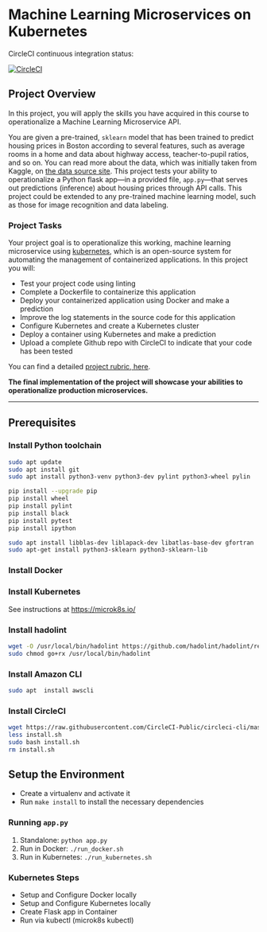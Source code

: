 # Machine Learning Microservices on Kubernetes

CircleCI continuous integration status: 

[![CircleCI](https://circleci.com/gh/cazacov/ml-microservices-k8s.svg?style=svg)](https://circleci.com/gh/cazacov/ml-microservices-k8s)


## Project Overview

In this project, you will apply the skills you have acquired in this course to operationalize a Machine Learning Microservice API. 

You are given a pre-trained, `sklearn` model that has been trained to predict housing prices in Boston according to several features, such as average rooms in a home and data about highway access, teacher-to-pupil ratios, and so on. You can read more about the data, which was initially taken from Kaggle, on [the data source site](https://www.kaggle.com/c/boston-housing). This project tests your ability to operationalize a Python flask app—in a provided file, `app.py`—that serves out predictions (inference) about housing prices through API calls. This project could be extended to any pre-trained machine learning model, such as those for image recognition and data labeling.

### Project Tasks

Your project goal is to operationalize this working, machine learning microservice using [kubernetes](https://kubernetes.io/), which is an open-source system for automating the management of containerized applications. In this project you will:
* Test your project code using linting
* Complete a Dockerfile to containerize this application
* Deploy your containerized application using Docker and make a prediction
* Improve the log statements in the source code for this application
* Configure Kubernetes and create a Kubernetes cluster
* Deploy a container using Kubernetes and make a prediction
* Upload a complete Github repo with CircleCI to indicate that your code has been tested

You can find a detailed [project rubric, here](https://review.udacity.com/#!/rubrics/2576/view).

**The final implementation of the project will showcase your abilities to operationalize production microservices.**

---

## Prerequisites

### Install Python toolchain

```bash
sudo apt update
sudo apt install git
sudo apt install python3-venv python3-dev pylint python3-wheel pylin

pip install --upgrade pip
pip install wheel
pip install pylint
pip install black
pip install pytest
pip install ipython

sudo apt install libblas-dev liblapack-dev libatlas-base-dev gfortran
sudo apt-get install python3-sklearn python3-sklearn-lib
```

### Install Docker

### Install Kubernetes

See instructions at https://microk8s.io/

### Install hadolint

```bash
wget -O /usr/local/bin/hadolint https://github.com/hadolint/hadolint/releases/download/v1.18.0/hadolint-Linux-x86_64
sudo chmod go+rx /usr/local/bin/hadolint
```

### Install Amazon CLI

```bash
sudo apt  install awscli
```

### Install CircleCI
```bash
wget https://raw.githubusercontent.com/CircleCI-Public/circleci-cli/master/install.sh
less install.sh 
sudo bash install.sh
rm install.sh
```

## Setup the Environment

* Create a virtualenv and activate it
* Run `make install` to install the necessary dependencies

### Running `app.py`

1. Standalone:  `python app.py`
2. Run in Docker:  `./run_docker.sh`
3. Run in Kubernetes:  `./run_kubernetes.sh`

### Kubernetes Steps

* Setup and Configure Docker locally
* Setup and Configure Kubernetes locally
* Create Flask app in Container
* Run via kubectl (microk8s kubectl)